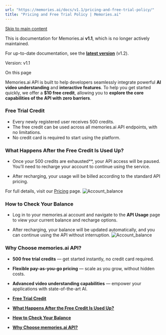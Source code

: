 ```yaml
---
url: "https://memories.ai/docs/v1.1/pricing-and-free-trial-policy/"
title: "Pricing and Free Trial Policy | Memories.ai"
---
```


[Skip to main content](https://memories.ai/docs/v1.1/pricing-and-free-trial-policy/#__docusaurus_skipToContent_fallback)

This is documentation for Memories.ai **v1.1**, which is no longer actively maintained.

For up-to-date documentation, see the **[latest version](https://memories.ai/docs/pricing-and-free-trial-policy/)** (v1.2).

Version: v1.1

On this page

Memories.ai API is built to help developers seamlessly integrate powerful **AI video understanding** and **interactive features**. To help you get started quickly, we offer a **$10 free credit**, allowing you to **explore the core capabilities of the API with zero barriers**.

### **Free Trial Credit** [​](https://memories.ai/docs/v1.1/pricing-and-free-trial-policy/\#free-trial-credit "Direct link to free-trial-credit")

- Every newly registered user receives 500 credits.
- The free credit can be used across all memories.ai API endpoints, with no limitations.
- No credit card is required to start using the platform.

### **What Happens After the Free Credit Is Used Up?** [​](https://memories.ai/docs/v1.1/pricing-and-free-trial-policy/\#what-happens-after-the-free-credit-is-used-up "Direct link to what-happens-after-the-free-credit-is-used-up")

- Once your 500 credits are exhausted\*\*, your API access will be paused. You’ll need to recharge your account to continue using the service.

- After recharging, your usage will be billed according to the standard API pricing.

For full details, visit our [Pricing](https://memories.ai/) page.
![Account_balance](https://memories.ai/docs/assets/images/pricing2-a6f3363b03f32efe645761d1d1ab1448.png)

### **How to Check Your Balance** [​](https://memories.ai/docs/v1.1/pricing-and-free-trial-policy/\#how-to-check-your-balance "Direct link to how-to-check-your-balance")

- Log in to your memories.ai account and navigate to the **API Usage** page to view your current balance and recharge options.

- After recharging, your balance will be updated automatically, and you can continue using the API without interruption.
![Account_balance](https://memories.ai/docs/assets/images/usage_light-331d122bf3a03a011d7c4cba2de51f01.png)

### **Why Choose memories.ai API?** [​](https://memories.ai/docs/v1.1/pricing-and-free-trial-policy/\#why-choose-memoriesai-api "Direct link to why-choose-memoriesai-api")

- **500 free trial credits** — get started instantly, no credit card required.
- **Flexible pay-as-you-go pricing** — scale as you grow, without hidden costs.
- **Advanced video understanding capabilities** — empower your applications with state-of-the-art AI.

- [**Free Trial Credit**](https://memories.ai/docs/v1.1/pricing-and-free-trial-policy/#free-trial-credit)
- [**What Happens After the Free Credit Is Used Up?**](https://memories.ai/docs/v1.1/pricing-and-free-trial-policy/#what-happens-after-the-free-credit-is-used-up)
- [**How to Check Your Balance**](https://memories.ai/docs/v1.1/pricing-and-free-trial-policy/#how-to-check-your-balance)
- [**Why Choose memories.ai API?**](https://memories.ai/docs/v1.1/pricing-and-free-trial-policy/#why-choose-memoriesai-api)